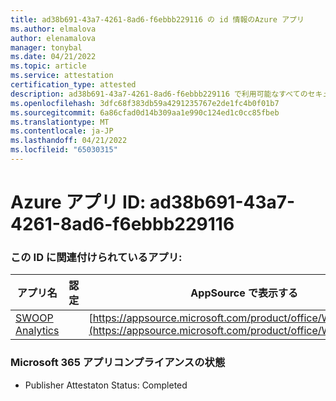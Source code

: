 ```yaml
---
title: ad38b691-43a7-4261-8ad6-f6ebbb229116 の id 情報のAzure アプリ
ms.author: elmalova
author: elenamalova
manager: tonybal
ms.date: 04/21/2022
ms.topic: article
ms.service: attestation
certification_type: attested
description: ad38b691-43a7-4261-8ad6-f6ebbb229116 で利用可能なすべてのセキュリティとコンプライアンス情報。
ms.openlocfilehash: 3dfc68f383db59a4291235767e2de1fc4b0f01b7
ms.sourcegitcommit: 6a86cfad0d14b309aa1e990c124ed1c0cc85fbeb
ms.translationtype: MT
ms.contentlocale: ja-JP
ms.lasthandoff: 04/21/2022
ms.locfileid: "65030315"
---
```

# <a name="azure-app-id-ad38b691-43a7-4261-8ad6-f6ebbb229116"></a>Azure アプリ ID: ad38b691-43a7-4261-8ad6-f6ebbb229116


### <a name="apps-associated-with-this-id"></a>この ID に関連付けられているアプリ:
| **アプリ名** | **認定** | **AppSource で表示する** |
|--------------|---------------|-----------------------|
| [SWOOP Analytics](../forward/WA200000877.md) |  | [https://appsource.microsoft.com/product/office/WA200000877](https://appsource.microsoft.com/product/office/WA200000877) |

### <a name="microsoft-365-app-compliance-status"></a>Microsoft 365 アプリコンプライアンスの状態
- Publisher Attestaton Status: Completed
